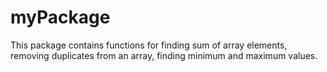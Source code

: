 # myPackage

This package contains functions for finding sum of array elements, removing duplicates from an array, finding minimum and maximum values.

